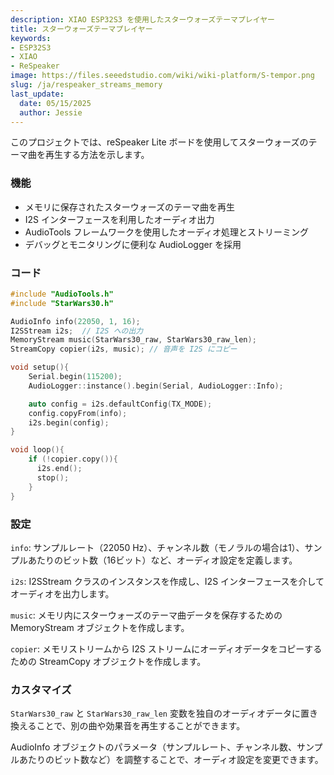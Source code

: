 ```yaml
---
description: XIAO ESP32S3 を使用したスターウォーズテーマプレイヤー
title: スターウォーズテーマプレイヤー
keywords:
- ESP32S3
- XIAO
- ReSpeaker
image: https://files.seeedstudio.com/wiki/wiki-platform/S-tempor.png
slug: /ja/respeaker_streams_memory
last_update:
  date: 05/15/2025
  author: Jessie
---
```



このプロジェクトでは、reSpeaker Lite ボードを使用してスターウォーズのテーマ曲を再生する方法を示します。



### 機能

* メモリに保存されたスターウォーズのテーマ曲を再生
* I2S インターフェースを利用したオーディオ出力
* AudioTools フレームワークを使用したオーディオ処理とストリーミング
* デバッグとモニタリングに便利な AudioLogger を採用


### コード

```cpp
#include "AudioTools.h"
#include "StarWars30.h"

AudioInfo info(22050, 1, 16);
I2SStream i2s;  // I2S への出力
MemoryStream music(StarWars30_raw, StarWars30_raw_len);
StreamCopy copier(i2s, music); // 音声を I2S にコピー

void setup(){
    Serial.begin(115200);
    AudioLogger::instance().begin(Serial, AudioLogger::Info);

    auto config = i2s.defaultConfig(TX_MODE);
    config.copyFrom(info);
    i2s.begin(config);
}

void loop(){
    if (!copier.copy()){
      i2s.end();
      stop();
    }
}
```

### 設定

`info`: サンプルレート（22050 Hz）、チャンネル数（モノラルの場合は1）、サンプルあたりのビット数（16ビット）など、オーディオ設定を定義します。

`i2s`: I2SStream クラスのインスタンスを作成し、I2S インターフェースを介してオーディオを出力します。

`music`: メモリ内にスターウォーズのテーマ曲データを保存するための MemoryStream オブジェクトを作成します。

`copier`: メモリストリームから I2S ストリームにオーディオデータをコピーするための StreamCopy オブジェクトを作成します。

### カスタマイズ

`StarWars30_raw` と `StarWars30_raw_len` 変数を独自のオーディオデータに置き換えることで、別の曲や効果音を再生することができます。

AudioInfo オブジェクトのパラメータ（サンプルレート、チャンネル数、サンプルあたりのビット数など）を調整することで、オーディオ設定を変更できます。